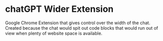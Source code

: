 # chatGPT Wider Extension
Google Chrome Extension that gives control over the width of the chat. Created because the chat would spit out code blocks that would run out of view when plenty of website space is available.
